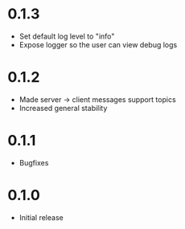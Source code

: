 # 0.1.3

-   Set default log level to "info"
-   Expose logger so the user can view debug logs

# 0.1.2

-   Made server -> client messages support topics
-   Increased general stability

# 0.1.1

-   Bugfixes

# 0.1.0

-   Initial release
